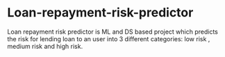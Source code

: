 # Loan-repayment-risk-predictor
Loan repayment risk predictor is ML and DS based project which predicts the risk for lending loan to an user into 3 different categories: low risk , medium risk and high risk.
